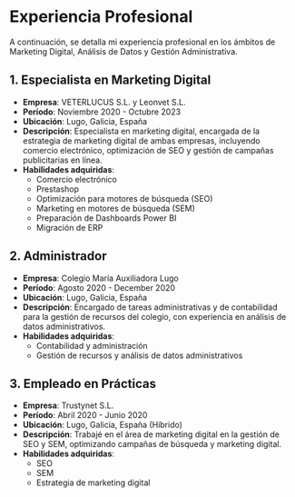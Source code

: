# Experiencia Profesional

A continuación, se detalla mi experiencia profesional en los ámbitos de Marketing Digital, Análisis de Datos y Gestión Administrativa.

## 1. Especialista en Marketing Digital

- **Empresa**: VETERLUCUS S.L. y Leonvet S.L.
- **Período**: Noviembre 2020 - Octubre 2023
- **Ubicación**: Lugo, Galicia, España
- **Descripción**: Especialista en marketing digital, encargada de la estrategia de marketing digital de ambas empresas, incluyendo comercio electrónico, optimización de SEO y gestión de campañas publicitarias en línea.
- **Habilidades adquiridas**:
  - Comercio electrónico
  - Prestashop
  - Optimización para motores de búsqueda (SEO)
  - Marketing en motores de búsqueda (SEM)
  - Preparación de Dashboards Power BI
  - Migración de ERP 

## 2. Administrador

- **Empresa**: Colegio María Auxiliadora Lugo
- **Período**: Agosto 2020 - December 2020
- **Ubicación**: Lugo, Galicia, España
- **Descripción**: Encargado de tareas administrativas y de contabilidad para la gestión de recursos del colegio, con experiencia en análisis de datos administrativos.
- **Habilidades adquiridas**:
  - Contabilidad y administración
  - Gestión de recursos y análisis de datos administrativos

## 3. Empleado en Prácticas

- **Empresa**: Trustynet S.L.
- **Período**: Abril 2020 - Junio 2020
- **Ubicación**: Lugo, Galicia, España (Híbrido)
- **Descripción**: Trabajé en el área de marketing digital en la gestión de SEO y SEM, optimizando campañas de búsqueda y marketing digital.
- **Habilidades adquiridas**:
  - SEO
  - SEM
  - Estrategia de marketing digital
